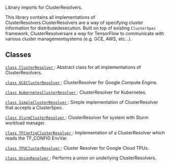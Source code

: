 Library imports for ClusterResolvers.

This library contains all implementations of ClusterResolvers.ClusterResolvers are a way of specifying cluster information for distributedexecution. Built on top of existing  `ClusterSpec`  framework, ClusterResolversare a way for TensorFlow to communicate with various cluster managementsystems (e.g. GCE, AWS, etc...).

## Classes
[ `class ClusterResolver` ](https://tensorflow.google.cn/api_docs/python/tf/distribute/cluster_resolver/ClusterResolver): Abstract class for all implementations of ClusterResolvers.

[ `class GCEClusterResolver` ](https://tensorflow.google.cn/api_docs/python/tf/distribute/cluster_resolver/GCEClusterResolver): ClusterResolver for Google Compute Engine.

[ `class KubernetesClusterResolver` ](https://tensorflow.google.cn/api_docs/python/tf/distribute/cluster_resolver/KubernetesClusterResolver): ClusterResolver for Kubernetes.

[ `class SimpleClusterResolver` ](https://tensorflow.google.cn/api_docs/python/tf/distribute/cluster_resolver/SimpleClusterResolver): Simple implementation of ClusterResolver that accepts a ClusterSpec.

[ `class SlurmClusterResolver` ](https://tensorflow.google.cn/api_docs/python/tf/distribute/cluster_resolver/SlurmClusterResolver): ClusterResolver for system with Slurm workload manager.

[ `class TFConfigClusterResolver` ](https://tensorflow.google.cn/api_docs/python/tf/distribute/cluster_resolver/TFConfigClusterResolver): Implementation of a ClusterResolver which reads the TF_CONFIG EnvVar.

[ `class TPUClusterResolver` ](https://tensorflow.google.cn/api_docs/python/tf/distribute/cluster_resolver/TPUClusterResolver): Cluster Resolver for Google Cloud TPUs.

[ `class UnionResolver` ](https://tensorflow.google.cn/api_docs/python/tf/distribute/cluster_resolver/UnionResolver): Performs a union on underlying ClusterResolvers.

